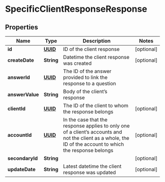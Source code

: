 
# SpecificClientResponseResponse

## Properties
Name | Type | Description | Notes
------------ | ------------- | ------------- | -------------
**id** | [**UUID**](UUID.md) | ID of the client response |  [optional]
**createDate** | **String** | Datetime the client response was created |  [optional]
**answerId** | [**UUID**](UUID.md) | The ID of the answer provided to link the response to a question | 
**answerValue** | **String** | Body of the client’s response | 
**clientId** | [**UUID**](UUID.md) | The ID of the client to whom the response belongs |  [optional]
**accountId** | [**UUID**](UUID.md) | In the case that the response applies to only one of a client’s accounts and not the client as a whole, the ID of the account to which the response belongs |  [optional]
**secondaryId** | **String** |  |  [optional]
**updateDate** | **String** | Latest datetime the client response was updated |  [optional]



